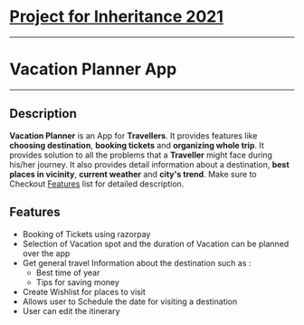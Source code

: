 # [Project for Inheritance 2021](https://www.communityofcoders.in/events/610b7cb486b1a2498d7f0a6c)
___
# Vacation Planner App
___
## Description
**Vacation Planner** is an App for **Travellers**. It provides features like **choosing destination**, **booking tickets** and **organizing whole trip**. It provides solution to all the problems that a **Traveller** might face during his/her journey. It also provides detail information about a destination, **best places in vicinity**, **current weather** and **city's trend**. Make sure to Checkout [Features](#Features) list for detailed description.
## Features 
- Booking of Tickets using razorpay
- Selection of Vacation spot and the duration of Vacation
can be planned over the app
- Get general travel Information
about the destination such as :
  + Best time of year
  + Tips for saving money
- Create Wishlist for places to visit
- Allows user to Schedule the date for visiting a destination
- User can edit the itinerary










